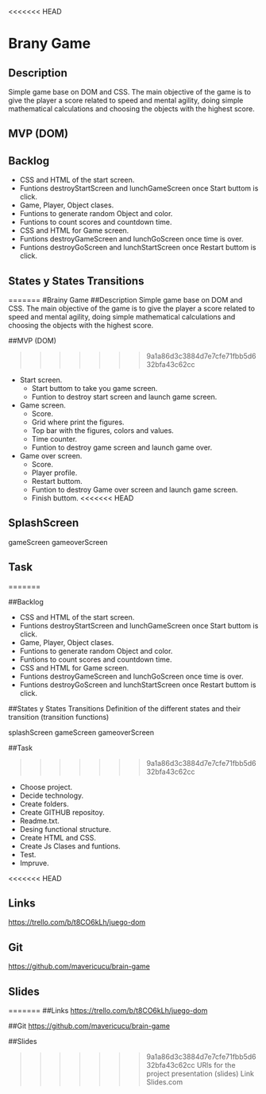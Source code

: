 <<<<<<< HEAD
# Brany Game
## Description
Simple game base on DOM and CSS. 
The main objective of the game is to give the player a score related to speed and mental agility, doing simple mathematical calculations and choosing the objects with the highest score.

## MVP (DOM)


## Backlog
 - CSS and HTML of the start screen.
 - Funtions destroyStartScreen and lunchGameScreen once Start buttom is click.
 - Game, Player, Object clases.
 - Funtions to generate random Object and color.
 - Funtions to count scores and countdown time.
 - CSS and HTML for Game screen.
 - Funtions destroyGameScreen and lunchGoScreen once time is over.
 - Funtions destroyGoScreen and lunchStartScreen once Restart buttom is click.

## States y States Transitions
=======
#Brainy Game
##Description
Simple game base on DOM and CSS. 
The main objective of the game is to give the player a score related to speed and mental agility, doing simple mathematical calculations and choosing the objects with the highest score.

##MVP (DOM)
>>>>>>> 9a1a86d3c3884d7e7cfe71fbb5d632bfa43c62cc
- Start screen.
  - Start buttom to take you game screen.
  - Funtion to destroy start screen and launch game screen.
- Game screen.
  - Score.
  - Grid where print the figures.
  - Top bar with the figures, colors and values.
  - Time counter.
  - Funtion to destroy game screen and launch game over.
- Game over screen.
  - Score.
  - Player profile.
  - Restart buttom.
  - Funtion to destroy Game over screen and launch game screen.
  - Finish buttom.
<<<<<<< HEAD
  
## SplashScreen
gameScreen
gameoverScreen

## Task
=======

##Backlog
 - CSS and HTML of the start screen.
 - Funtions destroyStartScreen and lunchGameScreen once Start buttom is click.
 - Game, Player, Object clases.
 - Funtions to generate random Object and color.
 - Funtions to count scores and countdown time.
 - CSS and HTML for Game screen.
 - Funtions destroyGameScreen and lunchGoScreen once time is over.
 - Funtions destroyGoScreen and lunchStartScreen once Restart buttom is click.

##States y States Transitions
Definition of the different states and their transition (transition functions)

splashScreen
gameScreen
gameoverScreen

##Task
>>>>>>> 9a1a86d3c3884d7e7cfe71fbb5d632bfa43c62cc
 - Choose project.
 - Decide technology.
 - Create folders.
 - Create GITHUB repositoy.
 - Readme.txt.
 - Desing functional structure.
 - Create HTML and CSS.
 - Create Js Clases and funtions.
 - Test.
 - Impruve.

<<<<<<< HEAD
## Links
https://trello.com/b/t8CO6kLh/juego-dom

## Git
https://github.com/mavericucu/brain-game

## Slides
=======
##Links
https://trello.com/b/t8CO6kLh/juego-dom

##Git
https://github.com/mavericucu/brain-game

##Slides
>>>>>>> 9a1a86d3c3884d7e7cfe71fbb5d632bfa43c62cc
URls for the project presentation (slides) Link Slides.com

